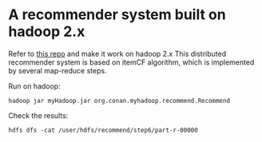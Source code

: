 # A recommender system built on hadoop 2.x

Refer to [this repo](https://github.com/bsspirit/maven_hadoop_template) and make it work on hadoop 2.x
This distributed recommender system is based on itemCF algorithm, which is implemented by several map-reduce steps.

Run on hadoop:
```shell
hadoop jar myHadoop.jar org.conan.myhadoop.recommend.Recommend
```

Check the results:
```shell
hdfs dfs -cat /user/hdfs/recommend/step6/part-r-00000
```

